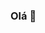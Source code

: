 ### Olá 👋
<!---
<details>
  <summary> <b> Sobre mim. </summary><br>

 
   
<p align="center">  
  <a href="https://github.com/devfraga/github-readme-stats">
    <img align="center" height="165" src="https://github-readme-stats.vercel.app/api?username=kjeehcs&theme=onedark">
  </a>
  <a href="https://github.com/devfraga/github-readme-stats">
    <img align="center" src="https://github-readme-stats.anuraghazra1.vercel.app/api/top-langs/?username=kjeehcs&theme=onedark">
  </a>
</p>
</details>
--->
